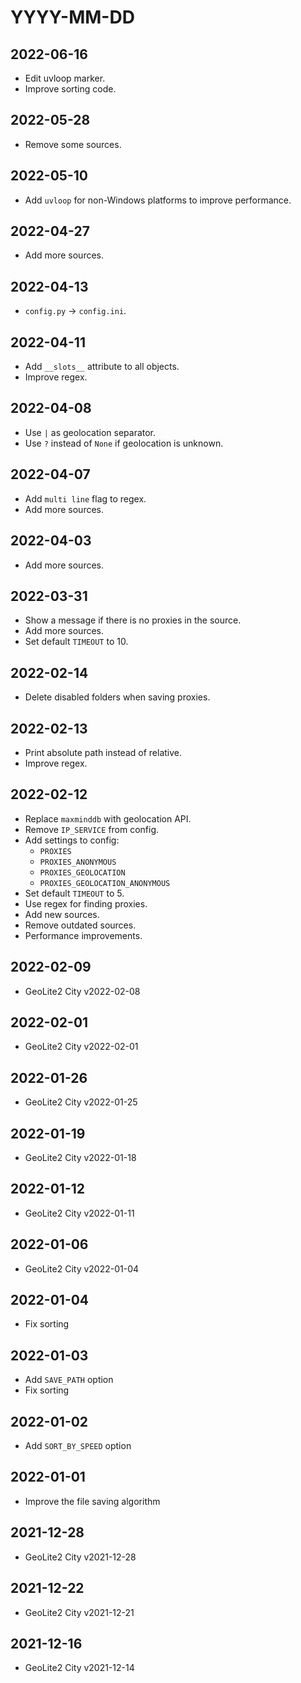 # YYYY-MM-DD

## 2022-06-16

- Edit uvloop marker.
- Improve sorting code.

## 2022-05-28

- Remove some sources.

## 2022-05-10

- Add `uvloop` for non-Windows platforms to improve performance.

## 2022-04-27

- Add more sources.

## 2022-04-13

- `config.py` -> `config.ini`.

## 2022-04-11

- Add `__slots__` attribute to all objects.
- Improve regex.

## 2022-04-08

- Use `|` as geolocation separator.
- Use `?` instead of `None` if geolocation is unknown.

## 2022-04-07

- Add `multi line` flag to regex.
- Add more sources.

## 2022-04-03

- Add more sources.

## 2022-03-31

- Show a message if there is no proxies in the source.
- Add more sources.
- Set default `TIMEOUT` to 10.

## 2022-02-14

- Delete disabled folders when saving proxies.

## 2022-02-13

- Print absolute path instead of relative.
- Improve regex.

## 2022-02-12

- Replace `maxminddb` with geolocation API.
- Remove `IP_SERVICE` from config.
- Add settings to config:
  - `PROXIES`
  - `PROXIES_ANONYMOUS`
  - `PROXIES_GEOLOCATION`
  - `PROXIES_GEOLOCATION_ANONYMOUS`
- Set default `TIMEOUT` to 5.
- Use regex for finding proxies.
- Add new sources.
- Remove outdated sources.
- Performance improvements.

## 2022-02-09

- GeoLite2 City v2022-02-08

## 2022-02-01

- GeoLite2 City v2022-02-01

## 2022-01-26

- GeoLite2 City v2022-01-25

## 2022-01-19

- GeoLite2 City v2022-01-18

## 2022-01-12

- GeoLite2 City v2022-01-11

## 2022-01-06

- GeoLite2 City v2022-01-04

## 2022-01-04

- Fix sorting

## 2022-01-03

- Add `SAVE_PATH` option
- Fix sorting

## 2022-01-02

- Add `SORT_BY_SPEED` option

## 2022-01-01

- Improve the file saving algorithm

## 2021-12-28

- GeoLite2 City v2021-12-28

## 2021-12-22

- GeoLite2 City v2021-12-21

## 2021-12-16

- GeoLite2 City v2021-12-14
